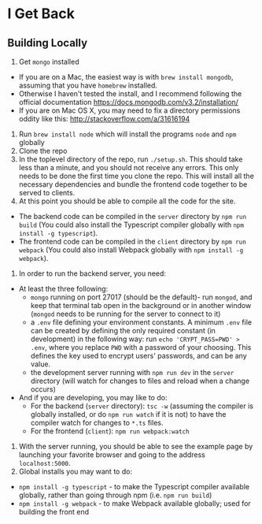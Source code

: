 # I Get Back

## Building Locally

1. Get `mongo` installed
  * If you are on a Mac, the easiest way is with `brew install mongodb`, assuming that you have `homebrew` installed.
  * Otherwise I haven't tested the install, and I recommend following the official documentation https://docs.mongodb.com/v3.2/installation/
  * If you are on Mac OS X, you may need to fix a directory permissions oddity like this: http://stackoverflow.com/a/31616194
1. Run `brew install node` which will install the programs `node` and `npm` globally
1. Clone the repo
1. In the toplevel directory of the repo, run `./setup.sh`. This should take less than a minute, and you should not receive any errors.  This only needs to be done the first time you clone the repo. This will install all the necessary dependencies and bundle the frontend code together to be served to clients.
1. At this point you should be able to compile all the code for the site.
  * The backend code can be compiled in the `server` directory by `npm run build` (You could also install the Typescript compiler globally with `npm install -g typescript`).
  * The frontend code can be compiled in the `client` directory by `npm run webpack` (You could also install Webpack globally with `npm install -g webpack`).
1. In order to run the backend server, you need:
  * At least the three following:
    * `mongo` running on port 27017 (should be the default)- run `mongod`, and keep that terminal tab open in the background or in another window (`mongod` needs to be running for the server to connect to it)
    * a `.env` file defining your environment constants.  A minimum `.env` file can be created by defining the only required constant (in development) in the following way: run `echo 'CRYPT_PASS=PWD' > .env`, where you replace `PWD` with a password of your choosing.  This defines the key used to encrypt users' passwords, and can be any value.
    * the development server running with `npm run dev` in the `server` directory (will watch for changes to files and reload when a change occurs)
  * And if you are developing, you may like to do:
    * For the backend (`server` directory): `tsc -w` (assuming the compiler is globally installed, or do `npm run watch` if it is not) to have the compiler watch for changes to `*.ts` files.
    * For the frontend (`client`): `npm run webpack:watch`
1. With the server running, you should be able to see the example page by launching your favorite browser and going to the address `localhost:5000`.
1. Global installs you may want to do:
  * `npm install -g typescript` - to make the Typescript compiler available globally, rather than going through npm (i.e. `npm run build`)
  * `npm install -g webpack` - to make Webpack available globally; used for building the front end
